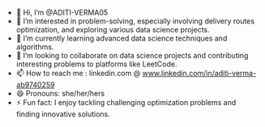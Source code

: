 - 👋 Hi, I’m @ADITI-VERMA05
- 👀 I’m interested in problem-solving, especially involving delivery routes optimization, and exploring various data science projects.
- 🌱 I’m currently learning advanced data science techniques and algorithms.
- 💞️ I’m looking to collaborate on data science projects and contributing interesting problems to platforms like LeetCode.
- 📫 How to reach me : linkedin.com @ www.linkedin.com/in/aditi-verma-ab9740259
- 😄 Pronouns: she/her/hers
- ⚡ Fun fact: I enjoy tackling challenging optimization problems and finding innovative solutions.

<!---
ADITI-VERMA05/ADITI-VERMA05 is a ✨ special ✨ repository because its `README.md` (this file) appears on your GitHub profile.
You can click the Preview link to take a look at your changes.
--->
